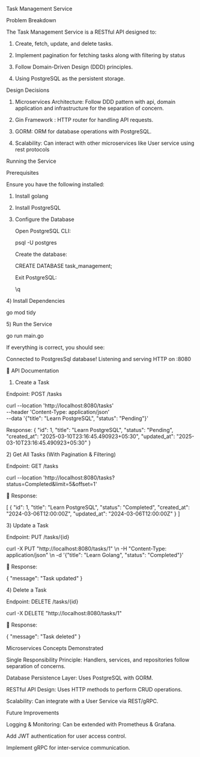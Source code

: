 Task Management Service

Problem Breakdown

The Task Management Service is a RESTful API designed to:

1) Create, fetch, update, and delete tasks.

2) Implement pagination for fetching tasks along with filtering by status

3) Follow Domain-Driven Design (DDD) principles.

4) Using PostgreSQL as the persistent storage.

Design Decisions

1) Microservices Architecture: Follow DDD pattern with api, domain application and infrastructure for the separation of concern.

2) Gin Framework : HTTP router for handling API requests.

3) GORM: ORM for database operations with PostgreSQL.

4) Scalability: Can interact with other microservices like User service using rest protocols

Running the Service

Prerequisites

Ensure you have the following installed:

1) Install golang

2) Install PostgreSQL 

3)  Configure the Database

    Open PostgreSQL CLI:

    psql -U postgres

    Create the database:

    CREATE DATABASE task_management;

    Exit PostgreSQL:

    \q

4️) Install Dependencies

go mod tidy

5️) Run the Service

go run main.go

If everything is correct, you should see:

Connected to PostgresSql database!
Listening and serving HTTP on :8080

📌 API Documentation

1) Create a Task

Endpoint: POST /tasks

curl --location 'http://localhost:8080/tasks' \
--header 'Content-Type: application/json' \
--data '{"title": "Learn PostgreSQL", "status": "Pending"}'

 Response:
{
    "id": 1,
    "title": "Learn PostgreSQL",
    "status": "Pending",
    "created_at": "2025-03-10T23:16:45.490923+05:30",
    "updated_at": "2025-03-10T23:16:45.490923+05:30"
}

2️) Get All Tasks (With Pagination & Filtering)

Endpoint: GET /tasks

curl --location 'http://localhost:8080/tasks?status=Completed&limit=5&offset=1'

📌 Response:

[
  {
    "id": 1,
    "title": "Learn PostgreSQL",
    "status": "Completed",
    "created_at": "2024-03-06T12:00:00Z",
    "updated_at": "2024-03-06T12:00:00Z"
  }
]

3️) Update a Task

Endpoint: PUT /tasks/{id}

curl -X PUT "http://localhost:8080/tasks/1" \n     -H "Content-Type: application/json" \n     -d '{"title": "Learn Golang", "status": "Completed"}'

📌 Response:

{
  "message": "Task updated"
}

4️) Delete a Task

Endpoint: DELETE /tasks/{id}

curl -X DELETE "http://localhost:8080/tasks/1"

📌 Response:

{
  "message": "Task deleted"
}

Microservices Concepts Demonstrated

Single Responsibility Principle: Handlers, services, and repositories follow separation of concerns.

Database Persistence Layer: Uses PostgreSQL with GORM.

RESTful API Design: Uses HTTP methods to perform CRUD operations.

Scalability: Can integrate with a User Service via REST/gRPC.


Future Improvements

Logging & Monitoring: Can be extended with Prometheus & Grafana.

Add JWT authentication for user access control.

Implement gRPC for inter-service communication.


